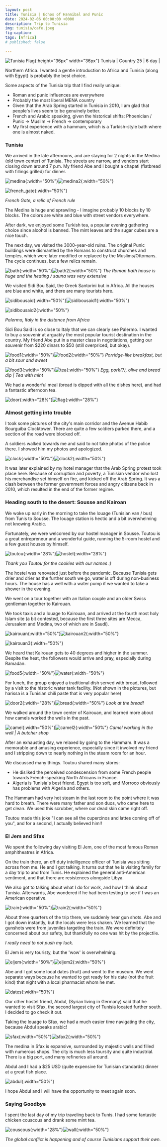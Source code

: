 ```yaml
---
layout: post
title: Tunisia | Echos of Hannibal and Punic
date: 2024-02-06 00:00:00 +0000
description: Trip to Tunisia
img: tunisia/cafe.jpeg 
fig-caption:
tags: [Africa] 
# published: false

---
```


![Tunisia Flag]({{site.baseurl}}/assets/img/flags/4x3/tn.svg){:height="36px" width="36px"} Tunisia \| Country 25 \| 6 day \|

Northern Africa. I wanted a gentle introduction to Africa and Tunisia (along with Egypt) is probably the best choice.  

Some aspects of the Tunisia trip that I find really unique:
* Roman and punic influences are everywhere
* Probably the most liberal MENA country
* Given that the Arab Spring started in Tunisia in 2010, I am glad that people's lives seem to be genuinely better.
* French and Arabic speaking, given the historical shifts: Phoenician / Punic -> Muslim -> French -> contemporary 
* My first experience with a hammam, which is a Turkish-style bath where one is almost naked.

### Tunisia

We arrived in the late afternoons, and are staying for 2 nights in the Medina (old town center) of Tunisia. The streets are narrow, and vendors start closing down around 7 p.m. My friend Abe and I bought a chapati (flatbread with fillings grilled) for dinner. 

![medina]({{site.baseurl}}/assets/img/tunisia/medina.jpeg){:width="50%"}![medina2]({{site.baseurl}}/assets/img/tunisia/medina2.jpeg){:width="50%"}

![french_gate]({{site.baseurl}}/assets/img/tunisia/french_gate.jpeg){:width="50%"}

*French Gate, a relic of French rule*

The Medina is huge and sprawling - I imagine probably 10 blocks by 10 blocks. The colors are white and blue with street vendors everywhere. 

After dark, we enjoyed some Turkish tea, a popular evening gathering choice since alcohol is banned. The mint leaves and the sugar cubes are a nice touch. 

The next day, we visited the 3000-year-old ruins. The original Punic buildings were dismantled by the Romans to construct churches and temples, which were later modified or replaced by the Muslims/Ottomans. The cycle continues, but a few relics remain. 

![bath]({{site.baseurl}}/assets/img/tunisia/bath.jpeg){:width="50%"}![bath2]({{site.baseurl}}/assets/img/tunisia/bath2.jpeg){:width="50%"}
*The Roman bath house is huge and the heating / sauna was very extensive*

We visited Sidi Bou Said, the Greek Santorini but in Africa. All the houses are blue and white, and there are many tourists here. 

![sidibousaid]({{site.baseurl}}/assets/img/tunisia/sidibousaid.jpeg){:width="50%"}![sidibousaid1]({{site.baseurl}}/assets/img/tunisia/sidibousaid1.jpeg){:width="50%"}

![sidibousaid2]({{site.baseurl}}/assets/img/tunisia/sidibousaid2.jpeg){:width="50%"}

*Palermo, Italy in the distance from Africa*

Sidi Bou Said is so close to Italy that we can clearly see Palermo. I wanted to buy a souvenir at arguably the most popular tourist destination in the country. My friend Abe put in a master class in negotiations, getting our souvenir from $220 dinars to $50 (still overpriced, but okay).

![food1]({{site.baseurl}}/assets/img/tunisia/food1.jpeg){:width="50%"}![food2]({{site.baseurl}}/assets/img/tunisia/food2.jpeg){:width="50%"}
*Porridge-like breakfast, but a bit sour and sweet*

![food3]({{site.baseurl}}/assets/img/tunisia/food3.jpeg){:width="50%"}![tea]({{site.baseurl}}/assets/img/tunisia/tea.jpeg){:width="50%"}
*Egg, pork(?), olive and bread dip \| Tea with mint*

We had a wonderful meal (bread is dipped with all the dishes here), and had a fantastic afternoon tea. 

![door]({{site.baseurl}}/assets/img/tunisia/door.jpeg){:width="28%"}![flag]({{site.baseurl}}/assets/img/tunisia/flag.jpeg){:width="28%"}

### Almost getting into trouble

I took some pictures of the city's main corridor and the Avenue Habib Bourguiba Clocktower. There are quite a few soldiers parked there, and a section of the road were blocked off. 

A soldiers walked towards me and said to not take photos of the police there. I showed him my photos and apologized. 

![clock]({{site.baseurl}}/assets/img/tunisia/clock.jpeg){:width="50%"}![clock2]({{site.baseurl}}/assets/img/tunisia/clock2.jpeg){:width="50%"}

It was later explained by my hotel manager that the Arab Spring protest took place here. Because of corruption and poverty, a Tunisian vendor who lost his merchandise set himself on fire, and kicked off the Arab Spring. It was a clash between the former government forces and angry citizens back in 2010, which resulted in the end of the former regime.

### Heading south to the desert: Sousse and Kairoan

We woke up early in the morning to take the louage (Tunisian van / bus) from Tunis to Sousse. The louage station is hectic and a bit overwhelming not knowing Arabic. 

Fortunately, we were welcomed by our hostel manager in Sousse. Toutou is a great entrepreneur and a wonderful guide, running the 5-room hostel and a few guest houses by himself. 

![toutou]({{site.baseurl}}/assets/img/tunisia/toutou.jpeg){:width="28%"}![hostel]({{site.baseurl}}/assets/img/tunisia/hostel.jpeg){:width="28%"}

*Thank you Toutou for the cookies with our names :)*

The hostel was renovated just before the pandemic. Because Tunisia gets drier and drier as the further south we go, water is off during non-business hours. The house has a well with a water pump if we wanted to take a shower in the evening. 

We went on a tour together with an Italian couple and an older Swiss gentleman together to Kairouan. 

We took taxis and a louage to Kairouan, and arrived at the fourth most holy Islam site (a bit contested, because the first three sites are Mecca, Jerusalem and Medina, two of which are in Saudi). 

![kairouan]({{site.baseurl}}/assets/img/tunisia/kairouan.jpeg){:width="50%"}![kairouan2]({{site.baseurl}}/assets/img/tunisia/kairouan2.jpeg){:width="50%"}

![kairouan3]({{site.baseurl}}/assets/img/tunisia/kairouan3.jpeg){:width="50%"}

We heard that Kairouan gets to 40 degrees and higher in the summer. Despite the heat, the followers would arrive and pray, especially during Ramadan. 

![food5]({{site.baseurl}}/assets/img/tunisia/food5.jpeg){:width="50%"}![water]({{site.baseurl}}/assets/img/tunisia/water.jpeg){:width="50%"}

For lunch, the group enjoyed a traditional dish served with bread, followed by a visit to the historic water tank facility. (Not shown in the pictures, but harissa is a Tunisian chili paste that is very popular here)

![door2]({{site.baseurl}}/assets/img/tunisia/door2.jpeg){:width="28%"}![bread]({{site.baseurl}}/assets/img/tunisia/bread.jpeg){:width="50%"}
*Look at the bread!*

We walked around the town center of Kairouan, and learned more about how camels worked the wells in the past. 

![camel]({{site.baseurl}}/assets/img/tunisia/camel.jpeg){:width="50%"}![camel2]({{site.baseurl}}/assets/img/tunisia/camel2.jpeg){:width="50%"}
*Camel working in the well \| A butcher shop*

After an exhausting day, we relaxed by going to the Hammam. It was a memorable and amusing experience, especially since it involved my friend and I stripping down to nearly nothing in the steam room for an hour.

We discussed many things. Toutou shared many stores:
* He disliked the perceived condescension from some French people towards French-speaking North Africans in France.
* Algeria is Tunisia's best friend. Egypt is too soft, and Morroco obviously has problems with Algeria and others. 

The Hammam had very hot steam in the last room to the point where it was hard to breath. There were many father and son duos, who came here to get clean. We used this scrubber, where our dead skin came right off. 

Toutou made this joke "I can see all the cupercinos and lattes coming off of you", and for a second, I actually believed him!! 

### El Jem and Sfax

We spent the following day visiting El Jem, one of the most famous Roman amphitheatres in Africa. 

On the train there, an off duty intelligence officer of Tunisia was sitting across from me. He and I got talking. It turns out that he is visiting family for a day trip to and from Tunis. He explained the general anti-American sentiment, and that there are resistences alongside Libya. 

We also got to talking about what I do for work, and how I think about Tunisia. Afterwards, Abe wondered if he had been testing to see if I was an American operative.

![train]({{site.baseurl}}/assets/img/tunisia/train.jpeg){:width="50%"}![train2]({{site.baseurl}}/assets/img/tunisia/train2.jpeg){:width="50%"}

About three quarters of the trip there, we suddenly hear gun shots. Abe and I got down instantly, but the locals were less shaken. We learned that the gunshots were from juveniles targeting the train. We were definitely concerned about our safety, but thankfully no one was hit by the projectile. 

*I really need to not push my luck.*

El Jem is very touristy, but the 'wow' is overwhelming. 

![eljem]({{site.baseurl}}/assets/img/tunisia/eljem.jpeg){:width="50%"}![eljem2]({{site.baseurl}}/assets/img/tunisia/eljem2.jpeg){:width="50%"}

Abe and I got some local dates (fruit) and went to the museum. We went separate ways because he wanted to get ready for his date (not the fruit kind) that night with a local pharmacist whom he met. 

![dates]({{site.baseurl}}/assets/img/tunisia/dates.jpeg){:width="50%"}

Our other hostel friend, Abdul, (Syrian living in Germany) said that he wanted to visit Sfax, the second largest city of Tunisia located further south. I decided to go check it out. 

Taking the louage to Sfax, we had a much easier time navigating the city, because Abdul speaks arabic! 

![sfax]({{site.baseurl}}/assets/img/tunisia/sfax.jpeg){:width="50%"}![sfax2]({{site.baseurl}}/assets/img/tunisia/sfax2.jpeg){:width="50%"}

The medina in Sfax is expansive, surrounded by majestic walls and filled with numerous shops. The city is much less toursity and quite industrial. There is a big port, and many refineries all around. 

Abdul and I had a $25 USD (quite expensive for Tunisian standards) dinner at a great fish place. 

![abdul]({{site.baseurl}}/assets/img/tunisia/abdul.jpeg){:width="50%"}

I hope Abdul and I will have the opportunity to meet again soon.

### Saying Goodbye

I spent the last day of my trip traveling back to Tunis. I had some fantastic chicken couscous and drank some mint tea. 

![couscous]({{site.baseurl}}/assets/img/tunisia/couscous.jpeg){:width="28%"}![wall]({{site.baseurl}}/assets/img/tunisia/wall.jpeg){:width="50%"}

*The global conflict is happening and of course Tunisians support their own.*
